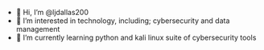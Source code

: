 - 👋 Hi, I’m @ljdallas200
- 👀 I’m interested in technology, including; cybersecurity and data management 
- 🌱 I’m currently learning python and kali linux suite of cybersecurity tools
